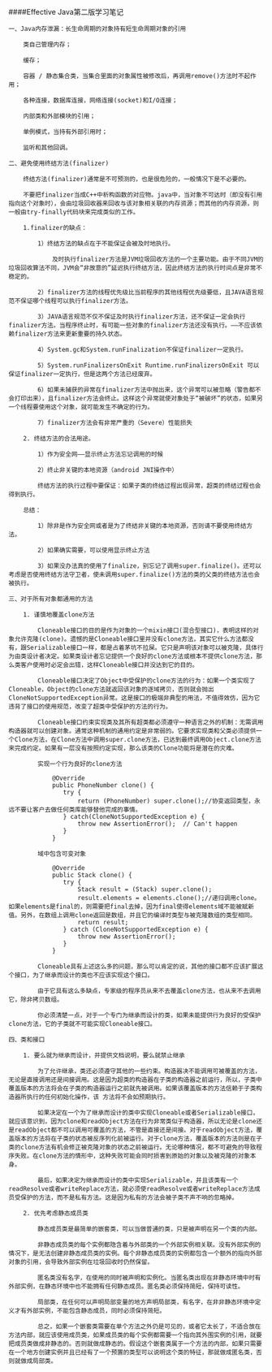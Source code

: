 ####Effective Java第二版学习笔记

    一、Java内存泄漏：长生命周期的对象持有短生命周期对象的引用
                  
        类自己管理内存；
        
        缓存；
        
        容器 / 静态集合类，当集合里面的对象属性被修改后，再调用remove()方法时不起作用；
        
        各种连接，数据库连接，网络连接(socket)和I/O连接；
        
        内部类和外部模块的引用；
        
        单例模式，当持有外部引用时；
        
        监听和其他回调。
    
    二、避免使用终结方法(finalizer)
      
        终结方法(finalizer)通常是不可预测的，也是很危险的，一般情况下是不必要的。
      
        不要把finalizer当成C++中析构函数的对应物。java中，当对象不可达时（即没有引用指向这个对象时），会由垃圾回收器来回收与该对象相关联的内存资源；而其他的内存资源，则一般由try-finally代码块来完成类似的工作。
        
        1.finalizer的缺点：
          
            1）终结方法的缺点在于不能保证会被及时地执行。
            
                及时执行finalizer方法是JVM垃圾回收方法的一个主要功能。由于不同JVM的垃圾回收算法不同，JVM会“非故意的”延迟执行终结方法，因此终结方法的执行时间点是非常不稳定的。
            
            2）finalizer方法的线程优先级比当前程序的其他线程优先级要低，且JAVA语言规范不保证哪个线程可以执行finalizer方法。
            
            3）JAVA语言规范不仅不保证及时执行finalizer方法，还不保证一定会执行finalizer方法。当程序终止时，有可能一些对象的finalizer方法还没有执行。——不应该依赖finalizer方法来更新重要的持久状态。
            
            4）System.gc和System.runFinalization不保证finalizer一定执行。
            
            5）System.runFinalizersOnExit Runtime.runFinalizersOnExit 可以保证finalizer一定执行，但是这两个方法已经废弃。
            
            6）如果未捕获的异常在finalizer方法中抛出来，这个异常可以被忽略（警告都不会打印出来），且finalizer方法会终止。这样这个异常就使对象处于“被破坏”的状态，如果另一个线程要使用这个对象，就可能发生不确定的行为。
            
            7）finalizer方法会有非常严重的（Severe）性能损失
    
        2. 终结方法的合法用途。
                       
            1）作为安全网——显示终止方法忘记调用的时候
            
            2）终止非关键的本地资源（android JNI操作中）
            
            终结方法的执行过程中要保证：如果子类的终结过程出现异常，超类的终结过程也会得到执行。
           
        总结：
        
            1）除非是作为安全网或者是为了终结非关键的本地资源，否则请不要使用终结方法。
            
            2）如果确实需要，可以使用显示终止方法
            
            3）如果没办法真的使用了finalize，别忘记了调用super.finalize()。还可以考虑是否使用终结方法守卫者，使未调用super.finalize()方法的类的父类的终结方法也会被执行。
    
    三、对于所有对象都通用的方法
    
        1. 谨慎地覆盖clone方法
    
            Cloneable接口的目的是作为对象的一个mixin接口(混合型接口)，表明这样的对象允许克隆(clone)。遗憾的是Cloneable接口里并没有clone方法，其实它什么方法都没有，跟Serializable接口一样，都是占着茅坑不拉屎。它只是声明该对象可以被克隆，具体行为由类设计者决定。如果类设计者忘记提供一个良好的clone方法或根本不提供clone方法，那么类客户使用时必定会出错，这样Cloneable接口并没达到它的目的。
        
            Cloneable接口决定了Object中受保护的clone方法的行为：如果一个类实现了Cloneable，Object的clone方法就返回该对象的逐域拷贝，否则就会抛出CloneNotSupportedException异常。这是接口的极端非典型的用法，不值得效仿，因为它违背了接口的使用规范，改变了超类中受保护的方法的行为。
        
            Cloneable接口约束实现类及其所有超类都必须遵守一种语言之外的机制：无需调用构造器就可以创建对象。通常这种机制的通用约定是非常弱的。它要求实现类和父类必须提供一个Clone方法，在Clone方法中调用super.clone方法，已达到最终调用Object.clone方法来完成约定。如果有一层没有按照约定实现，那么该类的Clone功能将是潜在的灾难。
            
            实现一个行为良好的clone方法
        
                @Override
                public PhoneNumber clone() {
                   try {
                       return (PhoneNumber) super.clone();//协变返回类型，永远不要让客户去做任何类库能够替他完成的事情。
                   } catch(CloneNotSupportedException e) {
                       throw new AssertionError();  // Can't happen
                   }
                }
            
            域中包含可变对象
        
                @Override
                public Stack clone() {
                   try {
                       Stack result = (Stack) super.clone();
                       result.elements = elements.clone();//递归调用clone。如果elements是final的，则需要把final去掉，因为final使得elements域不能被赋新值。另外，在数组上调用clone返回是数组，并且它的编译时类型与被克隆数组的类型相同。
                       return result;
                   } catch (CloneNotSupportedException e) {
                       throw new AssertionError();
                   }
                }
            
            Cloneable具有上述这么多的问题，那么可以肯定的说，其他的接口都不应该扩展这个接口，为了继承而设计的类也不应该实现这个接口。
            
            由于它具有这么多缺点，专家级的程序员从来不去覆盖clone方法，也从来不去调用它，除非拷贝数组。
           
            你必须清楚一点，对于一个专门为继承而设计的类，如果未能提供行为良好的受保护clone方法，它的子类就不可能实现Cloneable接口。
            
    四、类和接口
    
        1. 要么就为继承而设计，并提供文档说明，要么就禁止继承
        
            为了允许继承，类还必须遵守其他的一些约束。构造器决不能调用可被覆盖的方法，无论是直接调用还是间接调用。这是因为超类的构造器在子类的构造器之前运行，所以，子类中覆盖版本的方法将会在子类的构造器运行之前就先被调用。如果该覆盖版本的方法信赖于子类构造器所执行的任何初始化操作，该 方法将不会如预期执行。
            
            如果决定在一个为了继承而设计的类中实现Cloneable或者Serializable接口，就应该意识到，因为clone和readObject方法在行为非常类似于构造器，所以无论是clone还是readObject都不可以调用可覆盖的方法，不管是直接还是间接。对于readObject方法，覆盖版本的方法将在子类的状态被反序列化前被运行。对于clone方法，覆盖版本的方法则是在子类的clone方法有机会修正被克隆对象的状态之前被运行。无论哪种情况，都不可避免的导致程序失败。在clone方法的情形中，这种失败可能会同时损害到原始的对象以及被克隆的对象本身。
            
            最后，如果决定为继承而设计的类中实现Serializable，并且该类有一个readResolve或者writeReplace方法，就必须使readResolve或者writeReplace方法成员受保护的方法，而不是私有方法。这是因为私有的方法会被子类不声不响的忽略掉。
            
        2. 优先考虑静态成员类
           
            静态成员类是最简单的嵌套类，可以当做普通的类，只是被声明在另一个类的内部。
            
            非静态成员类的每个实例都隐含着与外部类的一个外部实例相关联。没有外部实例的情况下，是无法创建非静态成员类的实例。每个非静态成员类的实例都包含一个额外的指向外部对象的引用，会导致外部实例在垃圾回收时仍然保留。
            
            匿名类没有名字，在使用的同时被声明和实例化。当匿名类出现在非静态环境中时有外部实例，在静态环境中也不能拥有任何静态成员。匿名类必须保持简短，保持可读性。
            
            局部类，在任何可以声明局部变量的地方声明局部类，有名字，在非非静态环境中定义才有外部实例，不能包含静态成员，同时必须保持简短。
            
            总之，如果一个嵌套类需要在单个方法之外仍是可见的，或者它太长了，不适合放在方法内部，就应该使用成员类，如果成员类的每个实例都需要一个指向其外围实例的引用，就要把成员类做成非静态的。否则就做成静态的。假设这个嵌套类属于一个方法的内部，如果只需要在一个地方创建实例并且已经有了一个预置的类型可以说明这个类的特征，那就做成匿名类，否则就做成局部类。
